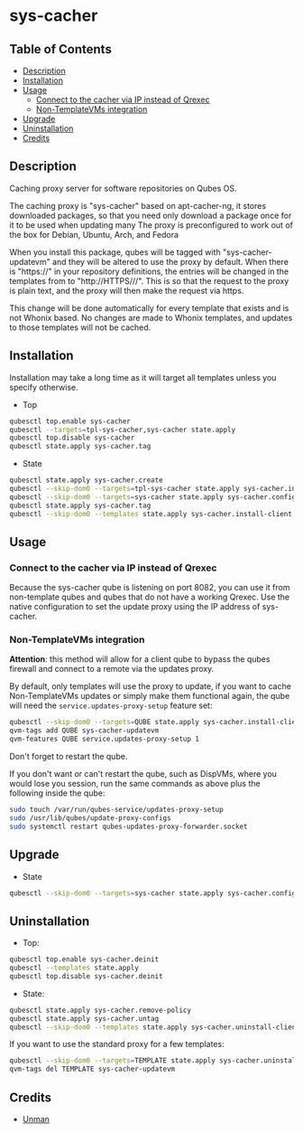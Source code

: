 # sys-cacher

## Table of Contents

* [Description](#description)
* [Installation](#installation)
* [Usage](#usage)
  * [Connect to the cacher via IP instead of Qrexec](#connect-to-the-cacher-via-ip-instead-of-qrexec)
  * [Non-TemplateVMs integration](#non-templatevms-integration)
* [Upgrade](#upgrade)
* [Uninstallation](#uninstallation)
* [Credits](#credits)

## Description

Caching proxy server for software repositories on Qubes OS.

The caching proxy is "sys-cacher" based on apt-cacher-ng, it stores downloaded
packages, so that you need only download a package once for it to be used when
updating many  The proxy is preconfigured to work out of the box
for Debian, Ubuntu, Arch, and Fedora

When you install this package, qubes will be tagged with "sys-cacher-updatevm"
and they will be altered to use the proxy by default. When there is "https://"
in your repository definitions, the entries will be changed in the templates
from to "http://HTTPS///". This is so that the request to the proxy is plain
text, and the proxy will then make the request via https.

This change will be done automatically for every template that exists and is
not Whonix based. No changes are made to Whonix templates, and updates to
those templates will not be cached.

## Installation

Installation may take a long time as it will target all templates unless you
specify otherwise.

- Top
```sh
qubesctl top.enable sys-cacher
qubesctl --targets=tpl-sys-cacher,sys-cacher state.apply
qubesctl top.disable sys-cacher
qubesctl state.apply sys-cacher.tag
```

- State
```sh
qubesctl state.apply sys-cacher.create
qubesctl --skip-dom0 --targets=tpl-sys-cacher state.apply sys-cacher.install
qubesctl --skip-dom0 --targets=sys-cacher state.apply sys-cacher.configure
qubesctl state.apply sys-cacher.tag
qubesctl --skip-dom0 --templates state.apply sys-cacher.install-client
```

## Usage

### Connect to the cacher via IP instead of Qrexec

Because the sys-cacher qube is listening on port 8082, you can use it from
non-template qubes and qubes that do not have a working Qrexec. Use
the native configuration to set the update proxy using the IP address
of sys-cacher.

### Non-TemplateVMs integration

**Attention**: this method will allow for a client qube to bypass the qubes
firewall and connect to a remote via the updates proxy.

By default, only templates will use the proxy to update, if you want to cache
Non-TemplateVMs updates or simply make them functional again, the qube will
need the `service.updates-proxy-setup` feature set:
```sh
qubesctl --skip-dom0 --targets=QUBE state.apply sys-cacher.install-client
qvm-tags add QUBE sys-cacher-updatevm
qvm-features QUBE service.updates-proxy-setup 1
```
Don't forget to restart the qube.

If you don't want or can't restart the qube, such as DispVMs, where you would
lose you session, run the same commands as above plus the following inside the
qube:
```sh
sudo touch /var/run/qubes-service/updates-proxy-setup
sudo /usr/lib/qubes/update-proxy-configs
sudo systemctl restart qubes-updates-proxy-forwarder.socket
```

## Upgrade

- State
```sh
qubesctl --skip-dom0 --targets=sys-cacher state.apply sys-cacher.configure
```

## Uninstallation

- Top:
```sh
qubesctl top.enable sys-cacher.deinit
qubesctl --templates state.apply
qubesctl top.disable sys-cacher.deinit
```

- State:
```sh
qubesctl state.apply sys-cacher.remove-policy
qubesctl state.apply sys-cacher.untag
qubesctl --skip-dom0 --templates state.apply sys-cacher.uninstall-client
```

If you want to use the standard proxy for a few templates:
```sh
qubesctl --skip-dom0 --targets=TEMPLATE state.apply sys-cacher.uninstall-client
qvm-tags del TEMPLATE sys-cacher-updatevm
```

## Credits

- [Unman](https://github.com/unman/shaker/tree/main/cacher)
